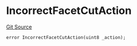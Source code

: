 # IncorrectFacetCutAction
[Git Source](https://github.com/thrackle-io/tron/blob/edf3093a9fed22d64a8edbc89ae73bfbadfe2a42/src/client/token/handler/diamond/HandlerDiamondLib.sol)


```solidity
error IncorrectFacetCutAction(uint8 _action);
```

